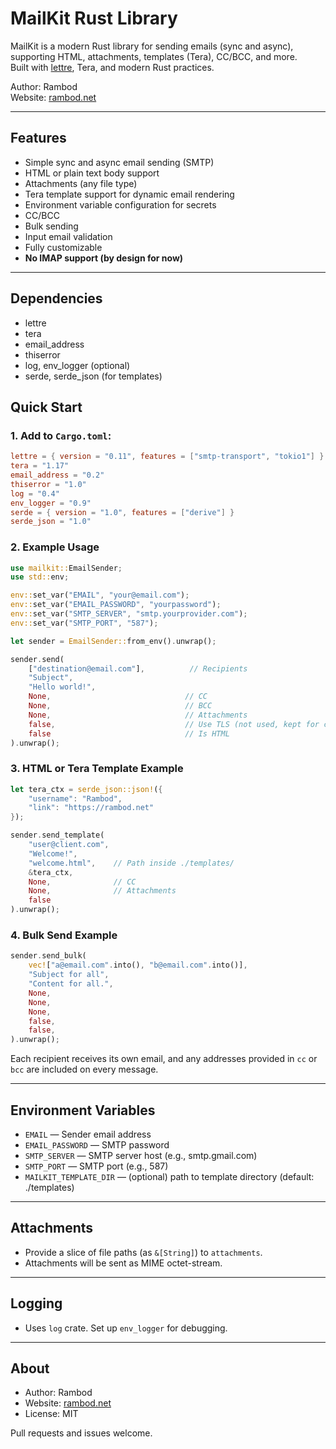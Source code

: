 # MailKit Rust Library

MailKit is a modern Rust library for sending emails (sync and async), supporting HTML, attachments, templates (Tera), CC/BCC, and more.  
Built with [lettre](https://lettre.rs), Tera, and modern Rust practices.

Author: Rambod  
Website: [rambod.net](https://rambod.net)

---

## Features

- Simple sync and async email sending (SMTP)
- HTML or plain text body support
- Attachments (any file type)
- Tera template support for dynamic email rendering
- Environment variable configuration for secrets
- CC/BCC
- Bulk sending
- Input email validation
- Fully customizable
- **No IMAP support (by design for now)**

---

## Dependencies

- lettre
- tera
- email_address
- thiserror
- log, env_logger (optional)
- serde, serde_json (for templates)

## Quick Start

### 1. Add to `Cargo.toml`:

```toml
lettre = { version = "0.11", features = ["smtp-transport", "tokio1"] }
tera = "1.17"
email_address = "0.2"
thiserror = "1.0"
log = "0.4"
env_logger = "0.9"
serde = { version = "1.0", features = ["derive"] }
serde_json = "1.0"
```

### 2. Example Usage

```rust
use mailkit::EmailSender;
use std::env;

env::set_var("EMAIL", "your@email.com");
env::set_var("EMAIL_PASSWORD", "yourpassword");
env::set_var("SMTP_SERVER", "smtp.yourprovider.com");
env::set_var("SMTP_PORT", "587");

let sender = EmailSender::from_env().unwrap();

sender.send(
    ["destination@email.com"],          // Recipients
    "Subject",
    "Hello world!",
    None,                              // CC
    None,                              // BCC
    None,                              // Attachments
    false,                             // Use TLS (not used, kept for compat)
    false                              // Is HTML
).unwrap();
```

### 3. HTML or Tera Template Example

```rust
let tera_ctx = serde_json::json!({
    "username": "Rambod",
    "link": "https://rambod.net"
});

sender.send_template(
    "user@client.com",
    "Welcome!",
    "welcome.html",    // Path inside ./templates/
    &tera_ctx,
    None,              // CC
    None,              // Attachments
    false
).unwrap();
```

### 4. Bulk Send Example

```rust
sender.send_bulk(
    vec!["a@email.com".into(), "b@email.com".into()],
    "Subject for all",
    "Content for all.",
    None,
    None,
    None,
    false,
    false,
).unwrap();
```

Each recipient receives its own email, and any addresses provided in `cc` or
`bcc` are included on every message.

---

## Environment Variables

- `EMAIL`            — Sender email address
- `EMAIL_PASSWORD`   — SMTP password
- `SMTP_SERVER`      — SMTP server host (e.g., smtp.gmail.com)
- `SMTP_PORT`        — SMTP port (e.g., 587)
- `MAILKIT_TEMPLATE_DIR` — (optional) path to template directory (default: ./templates)

---

## Attachments

- Provide a slice of file paths (as `&[String]`) to `attachments`.
- Attachments will be sent as MIME octet-stream.

---

## Logging

- Uses `log` crate. Set up `env_logger` for debugging.

---

## About

- Author: Rambod
- Website: [rambod.net](https://rambod.net)
- License: MIT

Pull requests and issues welcome.
